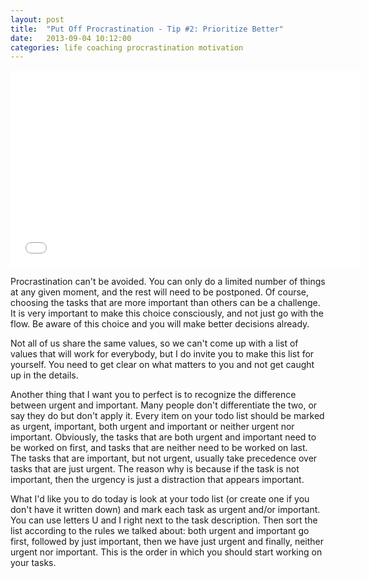 ```yaml
---
layout: post
title:  "Put Off Procrastination - Tip #2: Prioritize Better"
date:   2013-09-04 10:12:00
categories: life coaching procrastination motivation
---
```


<iframe width="560" height="315" src="//www.youtube.com/embed/qZDNFtKvdWo" frameborder="0" allowfullscreen></iframe>
<br />
<p>Procrastination can't be avoided. You can only do a limited number of things at any given moment, and the rest will need to be postponed. Of course, choosing the tasks that are more important than others can be a challenge. It is very important to make this choice consciously, and not just go with the flow. Be aware of this choice and you will make better decisions already.</p>
<p>Not all of us share the same values, so we can't come up with a list of values that will work for everybody, but I do invite you to make this list for yourself. You need to get clear on what matters to you and not get caught up in the details.</p>
<p>Another thing that I want you to perfect is to recognize the difference between urgent and important. Many people don't differentiate the two, or say they do but don't apply it. Every item on your todo list should be marked as urgent, important, both urgent and important or neither urgent nor important. Obviously, the tasks that are both urgent and important need to be worked on first, and tasks that are neither need to be worked on last. The tasks that are important, but not urgent, usually take precedence over tasks that are just urgent. The reason why is because if the task is not important, then the urgency is just a distraction that appears important.</p>
<p>What I'd like you to do today is look at your todo list (or create one if you don't have it written down) and mark each task as urgent and/or important. You can use letters U and I right next to the task description. Then sort the list according to the rules we talked about: both urgent and important go first, followed by just important, then we have just urgent and finally, neither urgent nor important. This is the order in which you should start working on your tasks.</p>

